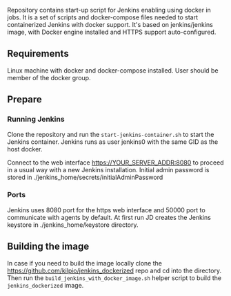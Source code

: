 Repository contains start-up script for Jenkins enabling using docker in jobs. It is a set of scripts and docker-compose files needed to start containerized Jenkins with docker support. It's based on jenkins/jenkins image, with Docker engine installed and HTTPS support auto-configured.

## Requirements

Linux machine with docker and docker-compose installed. User should be member of the docker group.

## Prepare

### Running Jenkins

Clone the repository and run the ```start-jenkins-container.sh``` to start the Jenkins container. Jenkins runs as user jenkins0 with the same GID as the host docker.

Connect to the web interface <https://YOUR_SERVER_ADDR:8080> to proceed in a usual way with a new Jenkins installation.
Initial admin password is stored in ./jenkins_home/secrets/initialAdminPassword
### Ports

Jenkins uses 8080 port for the https web interface and 50000 port to communicate with agents by default.
At first run JD creates the Jenkins keystore in ./jenkins_home/keystore directory.

## Building the image

In case if you need to build the image locally clone the <https://github.com/kilpio/jenkins_dockerized> repo and cd into the directory. Then run the ```build_jenkins_with_docker_image.sh``` helper script to build the ```jenkins_dockerized``` image.

